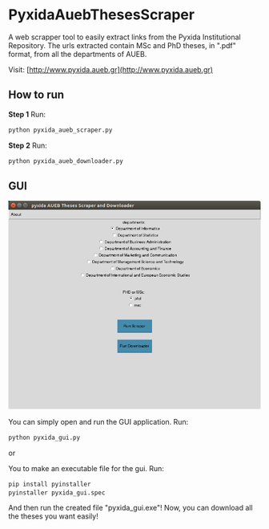 # PyxidaAuebThesesScraper
A web scrapper tool to easily extract links from the Pyxida Institutional Repository. The urls extracted contain MSc and PhD theses, in ".pdf" format, from all the departments of AUEB.

Visit:
[http://www.pyxida.aueb.gr](http://www.pyxida.aueb.gr)


## How to run


**Step 1**
Run:
```bash
python pyxida_aueb_scraper.py
```

**Step 2**
Run:
```bash
python pyxida_aueb_downloader.py
```

## GUI

![screenshot](screenshot.png)

You can simply open and run the GUI application.
Run:
```bash
python pyxida_gui.py
```

or

You to make an executable file for the gui. Run:
```bash
pip install pyinstaller
pyinstaller pyxida_gui.spec
```
And then run the created file "pyxida_gui.exe"!
Now, you can download all the theses you want easily!

